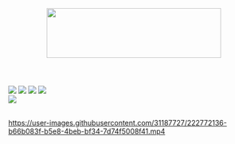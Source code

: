 <div align="center">

<img src="https://user-images.githubusercontent.com/31187727/223229232-d1eb9c3f-67a2-4dfb-9a0f-057524a260c9.svg" width="350px" height="100px">

</div><h1></h1><br>

<div>
<img src="https://img.shields.io/badge/HTML-239120?style=for-the-badge&logo=html5&logoColor=white">
<img src="https://img.shields.io/badge/CSS-239120?&style=for-the-badge&logo=css3&logoColor=white">
<img src="https://img.shields.io/badge/JavaScript-F7DF1E?style=for-the-badge&logo=javascript&logoColor=black">
 <img src="https://img.shields.io/badge/firebase-FFCA28?style=for-the-badge&logo=firebase&logoColor=white">
<br>
<img src="https://img.shields.io/badge/Made%20for-VSCode-1f425f.svg">
</div><br>

<div>

https://user-images.githubusercontent.com/31187727/222772136-b66b083f-b5e8-4beb-bf34-7d74f5008f41.mp4

</div>
